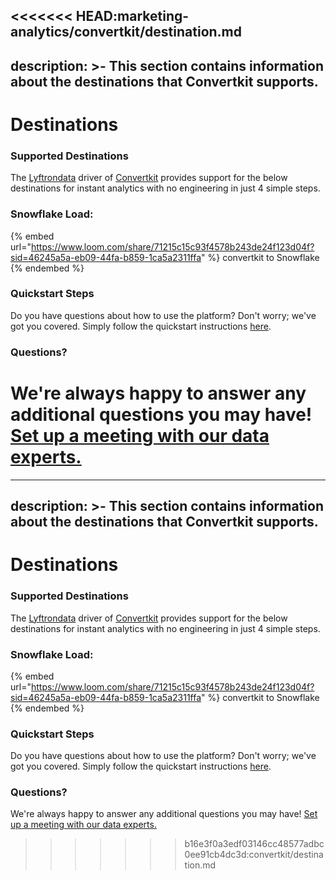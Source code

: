 <<<<<<< HEAD:marketing-analytics/convertkit/destination.md
---
description: >-
    This section contains information about the destinations that Convertkit
    supports.
---

# Destinations

### Supported Destinations

The [Lyftrondata](https://www.lyftrondata.com/) driver of [Convertkit](https://www.lyftrondata.com/integration/marketing-analytics/convertkit/) provides support for the below destinations for instant analytics with no engineering in just 4 simple steps.

### Snowflake Load:

{% embed url="https://www.loom.com/share/71215c15c93f4578b243de24f123d04f?sid=46245a5a-eb09-44fa-b859-1ca5a2311ffa" %}
convertkit to Snowflake
{% endembed %}

### Quickstart Steps

Do you have questions about how to use the platform? Don't worry; we've got you covered. Simply follow the quickstart instructions [here](../../../quickstart-steps.md).

### Questions? <a href="#questions" id="questions"></a>

We're always happy to answer any additional questions you may have! [Set up a meeting with our data experts.](https://www.lyftrondata.com/book-a-meeting/)
=======
---
description: >-
    This section contains information about the destinations that Convertkit
    supports.
---

# Destinations

### Supported Destinations

The [Lyftrondata](https://www.lyftrondata.com/) driver of [Convertkit](https://www.lyftrondata.com/integration/marketing-analytics/convertkit/) provides support for the below destinations for instant analytics with no engineering in just 4 simple steps.

### Snowflake Load:

{% embed url="https://www.loom.com/share/71215c15c93f4578b243de24f123d04f?sid=46245a5a-eb09-44fa-b859-1ca5a2311ffa" %}
convertkit to Snowflake
{% endembed %}

### Quickstart Steps

Do you have questions about how to use the platform? Don't worry; we've got you covered. Simply follow the quickstart instructions [here](../../../quickstart-steps.md).

### Questions? <a href="#questions" id="questions"></a>

We're always happy to answer any additional questions you may have! [Set up a meeting with our data experts.](https://www.lyftrondata.com/book-a-meeting/)
>>>>>>> b16e3f0a3edf03146cc48577adbc0ee91cb4dc3d:convertkit/destination.md

